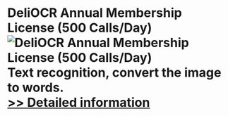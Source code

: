 # DeliOCR Annual Membership License (500 Calls/Day)<br />![DeliOCR Annual Membership License (500 Calls/Day)](https://mycommerce.akamaized.net/api/pimages/P300969390/BIG/300969390.PNG)<br />Text recognition, convert the image to words.<br />[>> Detailed information](https://secure.shareit.com/shareit/product.html?productid=300969390&affiliateid=200057808)
